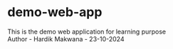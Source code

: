 # demo-web-app
This is the demo web application for learning purpose
<br>
Author - Hardik Makwana - 23-10-2024
